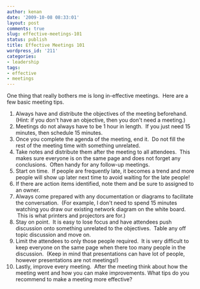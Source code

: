 ```yaml
---
author: kenan
date: '2009-10-08 08:33:01'
layout: post
comments: true
slug: effective-meetings-101
status: publish
title: Effective Meetings 101
wordpress_id: '211'
categories:
- leadership
tags:
- effective
- meetings
---
```


One thing that really bothers me is long in-effective meetings.  Here are a
few basic meeting tips.

  1. Always have and distribute the objectives of the meeting beforehand.   (Hint: if you don't have an objective, then you don't need a meeting.)
  2. Meetings do not always have to be 1 hour in length.  If you just need 15 minutes, then schedule 15 minutes.
  3. Once you complete the agenda of the meeting, end it.  Do not fill the rest of the meeting time with something unrelated.
  4. Take notes and distribute them after the meeting to all attendees.  This makes sure everyone is on the same page and does not forget any conclusions.  Often handy for any follow-up meetings.
  5. Start on time.  If people are frequently late, it becomes a trend and more people will show up later next time to avoid waiting for the late people!
  6. If there are action items identified, note them and be sure to assigned to an owner.
  7. Always come prepared with any documentation or diagrams to facilitate the conversation.  (For example, I don't need to spend 15 minutes watching you draw our existing network diagram on the white board.  This is what printers and projectors are for.)
  8. Stay on point.  It is easy to lose focus and have attendees push discussion onto something unrelated to the objectives.  Table any off topic discussion and move on.
  9. Limit the attendees to only those people required.  It is very difficult to keep everyone on the same page when there too many people in the discussion.  (Keep in mind that presentations can have lot of people, however presentations are not meetings!)
  10. Lastly, improve every meeting.  After the meeting think about how the meeting went and how you can make improvements.
What tips do you recommend to make a meeting more effective?

